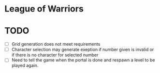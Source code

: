 # League of Warriors

# TODO

- [ ] Grid generation does not meet requirements
- [ ] Character selection may generate exeption if number given is invalid or if there is no character for selected number
- [ ] Need to tell the game when the portal is done and respawn a level to be played again.